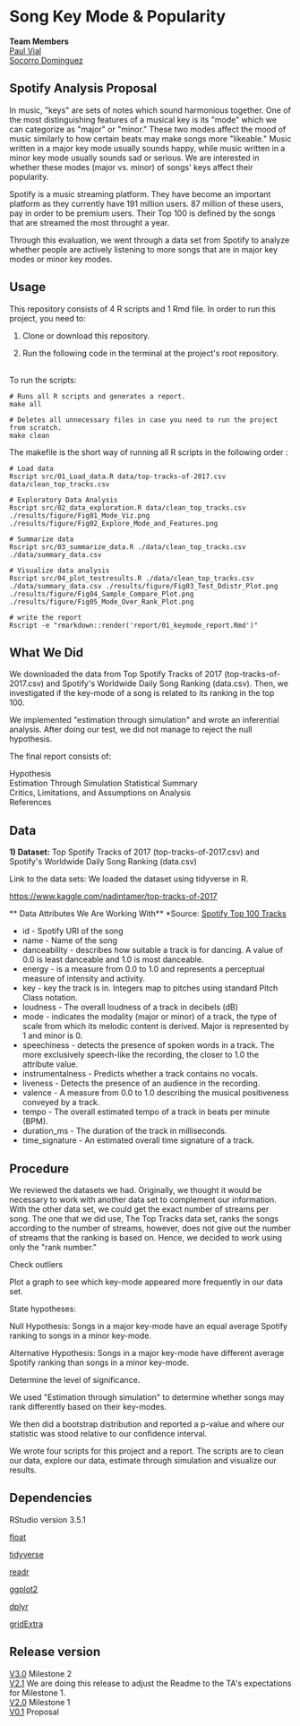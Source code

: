 # Song Key Mode & Popularity

**Team Members**<br>
[Paul Vial](https://github.com/Pall-v) <br>
[Socorro Dominguez](https://github.com/sedv8808)<br>

## Spotify Analysis Proposal

In music, "keys" are sets of notes which sound harmonious together.  One of the most distinguishing features of a musical key is its "mode" which we can categorize as "major" or "minor."  These two modes affect the mood of music similarly to how certain beats may make songs more "likeable." Music written in a major key mode usually sounds happy, while music written in a minor key mode usually sounds sad or serious.  We are interested in whether these modes (major vs. minor) of songs' keys affect their popularity.

Spotify is a music streaming platform. They have become an important platform as they currently have 191 million users. 87 million of these users, pay in order to be premium users. Their Top 100 is defined by the songs that are streamed the most throught a year. 

Through this evaluation, we went through a data set from Spotify to analyze whether people are actively listening to more songs that are in major key modes or minor key modes.

## Usage

This repository consists of 4 R scripts and 1 Rmd file.
In order to run this project, you need to: 

1. Clone or download this repository.

2. Run the following code in the terminal at the project's root repository.
<br>
To run the scripts: 

```
# Runs all R scripts and generates a report.
make all

# Deletes all unnecessary files in case you need to run the project from scratch.
make clean

```

The makefile is the short way of running all R scripts in the following order :

```
# Load data
Rscript src/01_Load_data.R data/top-tracks-of-2017.csv data/clean_top_tracks.csv

# Exploratory Data Analysis
Rscript src/02_data_exploration.R data/clean_top_tracks.csv ./results/figure/Fig01_Mode_Viz.png ./results/figure/Fig02_Explore_Mode_and_Features.png

# Summarize data
Rscript src/03_summarize_data.R ./data/clean_top_tracks.csv ./data/summary_data.csv

# Visualize data analysis
Rscript src/04_plot_testresults.R ./data/clean_top_tracks.csv ./data/summary_data.csv ./results/figure/Fig03_Test_Ddistr_Plot.png ./results/figure/Fig04_Sample_Compare_Plot.png ./results/figure/Fig05_Mode_Over_Rank_Plot.png

# write the report
Rscript -e "rmarkdown::render('report/01_keymode_report.Rmd')"
```

## What We Did

We downloaded the data from Top Spotify Tracks of 2017 (top-tracks-of-2017.csv) and Spotify's Worldwide Daily Song Ranking (data.csv). Then, we investigated if the key-mode of a song is related to its ranking in the top 100. 

We implemented "estimation through simulation" and wrote an inferential analysis. After doing our test, we did not manage to reject the null hypothesis.

The final report consists of:

Hypothesis <br>
Estimation Through Simulation Statistical Summary <br>
Critics, Limitations, and Assumptions on Analysis <br>
References

## Data

**1) Dataset:** Top Spotify Tracks of 2017 (top-tracks-of-2017.csv) and Spotify's Worldwide Daily Song Ranking (data.csv)

Link to the data sets: We loaded the dataset using tidyverse in R. 

https://www.kaggle.com/nadintamer/top-tracks-of-2017

** Data Attributes We Are Working With**
*Source: [Spotify Top 100 Tracks](https://developer.spotify.com/documentation/web-api/reference/tracks/get-audio-features/)

* id - Spotify URI of the song
* name - Name of the song
* danceability - describes how suitable a track is for dancing. A value of 0.0 is least danceable and 1.0 is most danceable.
* energy - is a measure from 0.0 to 1.0 and represents a perceptual measure of intensity and activity. 
* key - key the track is in. Integers map to pitches using standard Pitch Class notation.
* loudness - The overall loudness of a track in decibels (dB)
* mode - indicates the modality (major or minor) of a track, the type of scale from which its melodic content is derived. Major is represented by 1 and minor is 0.
* speechiness - detects the presence of spoken words in a track. The more exclusively speech-like the recording, the closer to 1.0 the attribute value.
* instrumentalness - Predicts whether a track contains no vocals. 
* liveness - Detects the presence of an audience in the recording. 
* valence - A measure from 0.0 to 1.0 describing the musical positiveness conveyed by a track. 
* tempo - The overall estimated tempo of a track in beats per minute (BPM). 
* duration_ms - The duration of the track in milliseconds.
* time_signature - An estimated overall time signature of a track. 

## Procedure

We reviewed the datasets we had.  Originally, we thought it would be necessary to work with another data set to complement our information. With the other data set, we could get the exact number of streams per song. The one that we did use, The Top Tracks data set, ranks the songs according to the number of streams, however, does not give out the number of streams that the ranking is based on. Hence, we decided to work using only the "rank number."

Check outliers

Plot a graph to see which key-mode appeared more frequently in our data set. 

State hypotheses:

  Null Hypothesis: Songs in a major key-mode have an equal average Spotify ranking to songs in a minor key-mode.

  Alternative Hypothesis: Songs in a major key-mode have different average Spotify ranking than songs in a minor key-mode.
  
Determine the level of significance.

We used "Estimation through simulation" to determine whether songs may rank differently based on their key-modes.

We then did a bootstrap distribution and reported a p-value and where our statistic was stood relative to our confidence interval.

We wrote four scripts for this project and a report. The scripts are to clean our data, explore our data, estimate through simulation and visualize our results. 


## Dependencies

RStudio version 3.5.1

[float](https://ctan.org/pkg/float)

[tidyverse](https://github.com/tidyverse)

[readr](https://github.com/tidyverse/readr)

[ggplot2](https://github.com/tidyverse/ggplot2)

[dplyr](https://github.com/tidyverse/dpylr)

[gridExtra](https://github.com/cran/gridExtra)

## Release version

[V3.0]() Milestone 2<br>
[V2.1](https://github.com/UBC-MDS/Song_Key_Mode_and_Popularity_on_Spotify/releases/tag/V2.1) We are doing this release to adjust the Readme to the TA's expectations for Milestone 1.<br>
[V2.0](https://github.com/UBC-MDS/Song_Key_Mode_and_Popularity_on_Spotify/releases/tag/v2.0) Milestone 1<br>
[V0.1](https://github.com/UBC-MDS/Song_Key_Mode_and_Popularity_on_Spotify/releases/tag/0.1) Proposal
